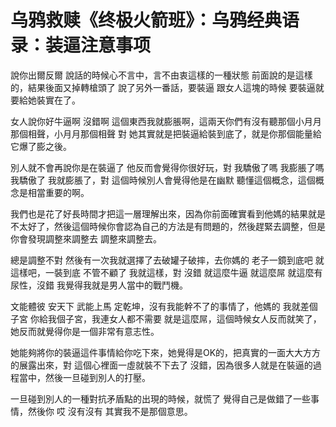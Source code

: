 # 乌鸦救赎《终极火箭班》：乌鸦经典语录：装逼注意事项

說你出爾反爾 說話的時候心不言中，言不由衷這樣的一種狀態 前面說的是這樣的，結果後面又掉轉槍頭了 說了另外一番話，要裝逼 跟女人這塊的時候 要裝逼就要給她裝實在了。

女人說你好牛逼啊 沒錯啊 這個東西我就膨脹啊，這兩天你們有沒有聽那個小月月那個相聲，小月月那個相聲 對 她其實就是把裝逼給裝到底了，就是你那個能量給它爆了膨之後。

別人就不會再說你是在裝逼了 他反而會覺得你很好玩，對 我驕傲了嗎 我膨脹了嗎 我驕傲了 我就膨脹了，對 這個時候別人會覺得他是在幽默 聽懂這個概念，這個概念是相當重要的啊。

我們也是花了好長時間才把這一層理解出來，因為你前面確實看到他媽的結果就是不太好了，然後這個時候你會認為自己的方法是有問題的，然後趕緊去調整，但是你會發現調整來調整去 調整來調整去。

總是調整不對 然後有一次我就選擇了去破罐子破摔，去你媽的 老子一鏡到底吧 就這樣吧，一裝到底 不管不顧了 我就這樣，對 沒錯 就這麼牛逼 就這麼屌 就這麼有尿性，沒錯 我覺得我就是男人當中的戰鬥機。

文能體彼 安天下 武能上馬 定乾坤，沒有我能幹不了的事情了，他媽的 我就差個子宮 你給我個子宮，我連女人都不需要 就是這麼屌，這個時候女人反而就笑了，她反而就覺得你是一個非常有意志性。

她能夠將你的裝逼這件事情給你吃下來，她覺得是OK的，把真實的一面大大方方的展露出來，對 這個心裡面一虛就裝不下去了 沒錯，因為很多人就是在裝逼的過程當中，然後一旦碰到別人的打壓。

一旦碰到別人的一種對抗矛盾點的出現的時候，就慌了 覺得自己是做錯了一些事情，然後你 哎 沒有沒有 其實我不是那個意思。

